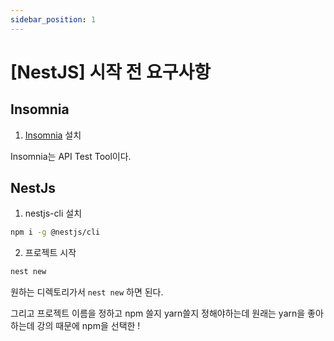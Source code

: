 ```yaml
---
sidebar_position: 1
---
```


# [NestJS] 시작 전 요구사항


## Insomnia

1. [Insomnia](https://insomnia.rest/) 설치

Insomnia는 API Test Tool이다.

## NestJs

1. nestjs-cli 설치

```bash
npm i -g @nestjs/cli
```

2. 프로젝트 시작

```bash
nest new
```

원하는 디렉토리가서 `nest new` 하면 된다.

그리고 프로젝트 이름을 정하고 npm 쓸지 yarn쓸지 정해야하는데 원래는 yarn을 좋아하는데 강의 때문에 npm을 선택한 !